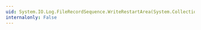 ```yaml
---
uid: System.IO.Log.FileRecordSequence.WriteRestartArea(System.Collections.Generic.IList{System.ArraySegment{System.Byte}})
internalonly: False
---
```

